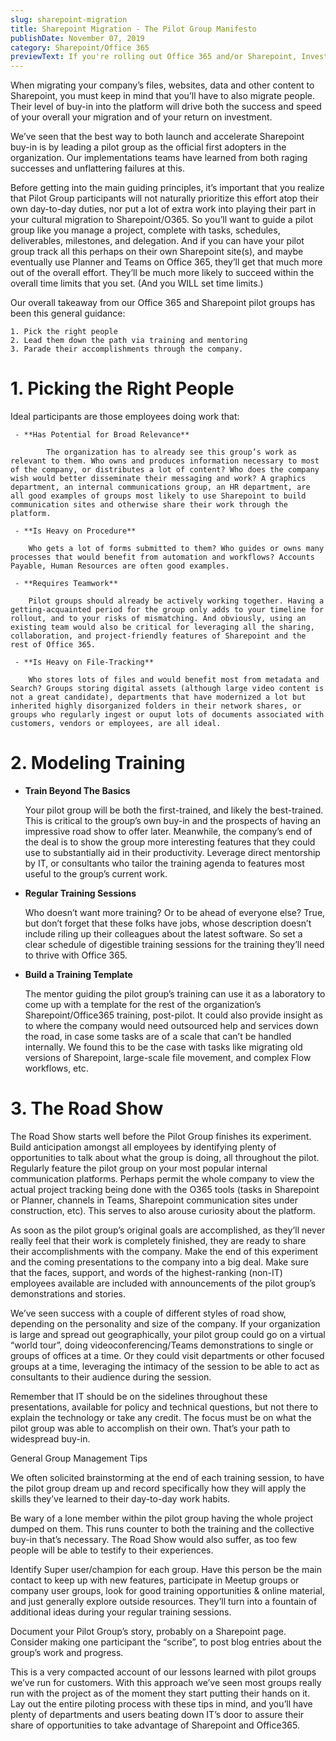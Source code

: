 ```yaml
---
slug: sharepoint-migration
title: Sharepoint Migration - The Pilot Group Manifesto
publishDate: November 07, 2019
category: Sharepoint/Office 365
previewText: If you're rolling out Office 365 and/or Sharepoint, Investing the time in a pilot group as your first champions and cheerleaders reaps big dividends in your orranization's buy-in and enthusiasm for the platform. Here's how to do it right.
---
```


When migrating your company’s files, websites, data and other content to Sharepoint, you must keep in mind that you’ll have to also migrate people. Their level of buy-in into the platform will drive both the success and speed of your overall your migration and of your return on investment.

We’ve seen that the best way to both launch and accelerate Sharepoint buy-in is by leading a pilot group as the official first adopters in the organization. Our implementations teams have learned from both raging successes and unflattering failures at this.

Before getting into the main guiding principles, it’s important that you realize that Pilot Group participants will not naturally prioritize this effort atop their own day-to-day duties, nor put a lot of extra work into playing their part in your cultural migration to Sharepoint/O365. So you’ll want to guide a pilot group like you manage a project, complete with tasks, schedules, deliverables, milestones, and delegation. And if you can have your pilot group track all this perhaps on their own Sharepoint site(s), and maybe eventually use Planner and Teams on Office 365, they’ll get that much more out of the overall effort. They’ll be much more likely to succeed within the overall time limits that you set. (And you WILL set time limits.)

Our overall takeaway from our Office 365 and Sharepoint pilot groups has been this general guidance:

    1. Pick the right people
    2. Lead them down the path via training and mentoring
    3. Parade their accomplishments through the company.

# 1. Picking the Right People

Ideal participants are those employees doing work that:

     - **Has Potential for Broad Relevance**

            The organization has to already see this group’s work as relevant to them. Who owns and produces information necessary to most of the company, or distributes a lot of content? Who does the company wish would better disseminate their messaging and work? A graphics department, an internal communications group, an HR department, are all good examples of groups most likely to use Sharepoint to build communication sites and otherwise share their work through the platform.

     - **Is Heavy on Procedure**

        Who gets a lot of forms submitted to them? Who guides or owns many processes that would benefit from automation and workflows? Accounts Payable, Human Resources are often good examples.

     - **Requires Teamwork**

        Pilot groups should already be actively working together. Having a getting-acquainted period for the group only adds to your timeline for rollout, and to your risks of mismatching. And obviously, using an existing team would also be critical for leveraging all the sharing, collaboration, and project-friendly features of Sharepoint and the rest of Office 365.

     - **Is Heavy on File-Tracking**

        Who stores lots of files and would benefit most from metadata and Search? Groups storing digital assets (although large video content is not a great candidate), departments that have modernized a lot but inherited highly disorganized folders in their network shares, or groups who regularly ingest or ouput lots of documents associated with customers, vendors or employees, are all ideal.

# 2. Modeling Training

- **Train Beyond The Basics**

  Your pilot group will be both the first-trained, and likely the best-trained. This is critical to the group’s own buy-in and the prospects of having an impressive road show to offer later. Meanwhile, the company’s end of the deal is to show the group more interesting features that they could use to substantially aid in their productivity. Leverage direct mentorship by IT, or consultants who tailor the training agenda to features most useful to the group’s current work.

- **Regular Training Sessions**

  Who doesn’t want more training? Or to be ahead of everyone else? True, but don’t forget that these folks have jobs, whose description doesn’t include riling up their colleagues about the latest software. So set a clear schedule of digestible training sessions for the training they’ll need to thrive with Office 365.

- **Build a Training Template**

  The mentor guiding the pilot group’s training can use it as a laboratory to come up with a template for the rest of the organization’s Sharepoint/Office365 training, post-pilot. It could also provide insight as to where the company would need outsourced help and services down the road, in case some tasks are of a scale that can’t be handled internally. We found this to be the case with tasks like migrating old versions of Sharepoint, large-scale file movement, and complex Flow workflows, etc.

# 3. The Road Show

The Road Show starts well before the Pilot Group finishes its experiment. Build anticipation amongst all employees by identifying plenty of opportunities to talk about what the group is doing, all throughout the pilot. Regularly feature the pilot group on your most popular internal communication platforms. Perhaps permit the whole company to view the actual project tracking being done with the O365 tools (tasks in Sharepoint or Planner, channels in Teams, Sharepoint communication sites under construction, etc). This serves to also arouse curiosity about the platform.

As soon as the pilot group’s original goals are accomplished, as they’ll never really feel that their work is completely finished, they are ready to share their accomplishments with the company. Make the end of this experiment and the coming presentations to the company into a big deal. Make sure that the faces, support, and words of the highest-ranking (non-IT) employees available are included with announcements of the pilot group’s demonstrations and stories.

We’ve seen success with a couple of different styles of road show, depending on the personality and size of the company. If your organization is large and spread out geographically, your pilot group could go on a virtual “world tour”, doing videoconferencing/Teams demonstrations to single or groups of offices at a time. Or they could visit departments or other focused groups at a time, leveraging the intimacy of the session to be able to act as consultants to their audience during the session.

Remember that IT should be on the sidelines throughout these presentations, available for policy and technical questions, but not there to explain the technology or take any credit. The focus must be on what the pilot group was able to accomplish on their own. That’s your path to widespread buy-in.

General Group Management Tips

We often solicited brainstorming at the end of each training session, to have the pilot group dream up and record specifically how they will apply the skills they’ve learned to their day-to-day work habits.

Be wary of a lone member within the pilot group having the whole project dumped on them. This runs counter to both the training and the collective buy-in that’s necessary. The Road Show would also suffer, as too few people will be able to testify to their experiences.

Identify Super user/champion for each group. Have this person be the main contact to keep up with new features, participate in Meetup groups or company user groups, look for good training opportunities & online material, and just generally explore outside resources. They’ll turn into a fountain of additional ideas during your regular training sessions.

Document your Pilot Group’s story, probably on a Sharepoint page. Consider making one participant the “scribe”, to post blog entries about the group’s work and progress.

This is a very compacted account of our lessons learned with pilot groups we’ve run for customers. With this approach we’ve seen most groups really run with the project as of the moment they start putting their hands on it. Lay out the entire piloting process with these tips in mind, and you’ll have plenty of departments and users beating down IT’s door to assure their share of opportunities to take advantage of Sharepoint and Office365.
